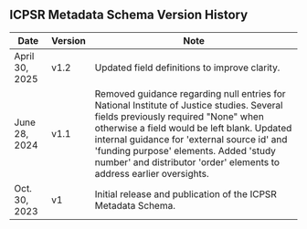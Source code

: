 ## ICPSR Metadata Schema Version History

| Date | Version | Note |
|------|---------|------|
| April 30, 2025 | v1.2 | Updated field definitions to improve clarity. |
| June 28, 2024 | v1.1 | Removed guidance regarding null entries for National Institute of Justice studies. Several fields previously required "None" when otherwise a field would be left blank. Updated internal guidance for 'external source id' and 'funding purpose' elements. Added 'study number' and distributor 'order' elements to address earlier oversights. |
| Oct. 30, 2023 | v1 | Initial release and publication of the ICPSR Metadata Schema. |


